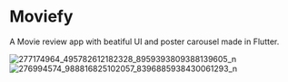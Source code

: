 # Moviefy

A Movie review app with beatiful UI and poster carousel made in Flutter.

![277174964_495782612182328_8959393809388139605_n](https://user-images.githubusercontent.com/66194182/161493109-3bc6ed5e-69fd-4c7b-86bf-ce1a1ec372df.jpg)
![276994574_988816825102057_8396885938430061293_n](https://user-images.githubusercontent.com/66194182/161493125-c6519c46-0364-477a-8511-1425d050676c.jpg)
